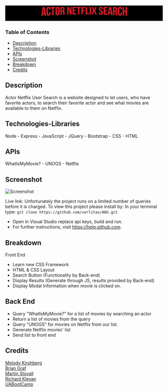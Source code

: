 ![ActorNetflixSearch](image.png)

### Table of Contents 
* [Description](#description) 
* [Technologies-Libraries](#technologies-libraries) 
* [APIs](#apis)
* [Screenshot](#screenshot)
* [Breakdown](#breakdown)
* [Credits](#credits) 

## Description 
Actor Netflix User Search is a website designed to let users, who have favorite actors, to search their favorite actor and see what movies are available to them on Netflix. 

## Technologies-Libraries
Node - Express - JavaScript - JQuery - Bootstrap - CSS - HTML

## APIs 
WhatIsMyMovie? - UNOGS - Netflix

## Screenshot
![Screenshot](screenshot.jpeg)

Live link: Unfortunately the project runs on a limited number of queries before it is charged. 
To view this project please install by:
In your terminal type:
```git clone https://github.com/verlitas/ANS.git```
* Open in Visual Studio replace api keys, build and run.
* For further instructions, visit https://help.github.com.

## Breakdown 
Front End
* Learn new CSS Framework
* HTML & CSS Layout
* Search Button (Functionality by Back-end)
* Display Results (Generate through JS, results provided by Back-end)
* Display Modal Information when movie is clicked on.

## Back End
* Query "WhatIsMyMovie?" for a list of movies by searching an actor
* Return a list of movies from the query
* Query "UNOGS" for movies on Netflix from our list.
* Generate Netflix movies' list
* Send list to front end

## Credits
[Melody Kirshberg](https://github.com/verlitas)  
[Brian Graf](https://github.com/astrobeef)  
[Martin Stovall](https://github.com/RebelCommand78)  
[Richard Klevan](https://github.com/raklevan)  
[UABootCamp](https://bootcamp.ce.arizona.edu/coding/)  
